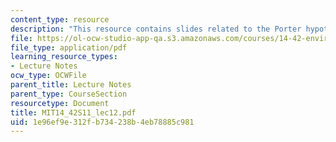 ```yaml
---
content_type: resource
description: "This resource contains slides related to the Porter hypothesis.\r\n"
file: https://ol-ocw-studio-app-qa.s3.amazonaws.com/courses/14-42-environmental-policy-and-economics-spring-2011/1e96ef9e312fb734238b4eb78885c981_MIT14_42S11_lec12.pdf
file_type: application/pdf
learning_resource_types:
- Lecture Notes
ocw_type: OCWFile
parent_title: Lecture Notes
parent_type: CourseSection
resourcetype: Document
title: MIT14_42S11_lec12.pdf
uid: 1e96ef9e-312f-b734-238b-4eb78885c981
---
```

